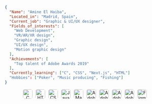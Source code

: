 ```json
{
  "Name": "Amine El Haiba",
  "Located_in": "Madrid, Spain",
  "Current_job": "Graphic & UI/UX designer",
  "Fields_of_interests": [
    "Web Development",
    "VR/AR/XR design",
    "Graphic design",
    "UI/UX design",
    "Motion graphic design"
  ],
  "Achievements": [
    "Top talent of Adobe Awards 2019"
  ],
  "Currently_learning": ["C", "CSS", "Next.js", "HTML"]
  "Hobbies": ["Poker", "Music producing", "Fishing"]
}
```
<p align="center" style="display: flex; flex-wrap: wrap; gap: 10px; justify-content: center;">
  <img src="https://img.shields.io/badge/-C%20Language-96D0FF?style=flat&logo=c&logoColor=22272E" alt="C Language" height="30" style="border-radius: 5px;"/>
  <img src="https://img.shields.io/badge/-HTML5-96D0FF?style=flat&logo=html5&logoColor=22272E" alt="HTML5" height="30" style="border-radius: 5px;"/>
  <img src="https://img.shields.io/badge/-CSS3-96D0FF?style=flat&logo=css3&logoColor=22272E" alt="CSS3" height="30" style="border-radius: 5px;"/>
  <img src="https://img.shields.io/badge/-JavaScript-96D0FF?style=flat&logo=javascript&logoColor=22272E" alt="JavaScript" height="30" style="border-radius: 5px;"/>
  <img src="https://img.shields.io/badge/-Makefile-96D0FF?style=flat&logo=makefile&logoColor=22272E" alt="Makefile" height="30" style="border-radius: 5px;"/>
  <img src="https://img.shields.io/badge/-Adobe%20Photoshop-96D0FF?style=flat&logo=adobe-photoshop&logoColor=22272E" alt="Adobe Photoshop" height="30" style="border-radius: 5px;"/>
  <img src="https://img.shields.io/badge/-Adobe%20Illustrator-96D0FF?style=flat&logo=adobe-illustrator&logoColor=22272E" alt="Adobe Illustrator" height="30" style="border-radius: 5px;"/>
  <img src="https://img.shields.io/badge/-Adobe%20Premiere%20Pro-96D0FF?style=flat&logo=adobe-premiere-pro&logoColor=22272E" alt="Adobe Premiere Pro" height="30" style="border-radius: 5px;"/>
  <img src="https://img.shields.io/badge/-Adobe%20After%20Effects-96D0FF?style=flat&logo=adobe-after-effects&logoColor=22272E" alt="Adobe After Effects" height="30" style="border-radius: 5px;"/>
  <img src="https://img.shields.io/badge/-Figma-96D0FF?style=flat&logo=figma&logoColor=22272E" alt="Figma" height="30" style="border-radius: 5px;"/>
</p>
